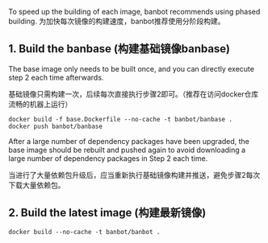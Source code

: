To speed up the building of each image, banbot recommends using phased building.
为加快每次镜像的构建速度，banbot推荐使用分阶段构建。

## 1. Build the banbase (构建基础镜像banbase)
The base image only needs to be built once, and you can directly execute step 2 each time afterwards.

基础镜像只需构建一次，后续每次直接执行步骤2即可。（推荐在访问docker仓库流畅的机器上运行）
```shell
docker build -f base.Dockerfile --no-cache -t banbot/banbase .
docker push banbot/banbase
```
After a large number of dependency packages have been upgraded, the base image should be rebuilt and pushed again to avoid downloading a large number of dependency packages in Step 2 each time.

当进行了大量依赖包升级后，应当重新执行基础镜像构建并推送，避免步骤2每次下载大量依赖包。

## 2. Build the latest image (构建最新镜像)
```shell
docker build --no-cache -t banbot/banbot .
```
